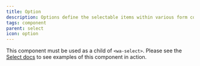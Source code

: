 ```yaml
---
title: Option
description: Options define the selectable items within various form controls such as select.
tags: component
parent: select
icon: option
---
```


This component must be used as a child of `<wa-select>`. Please see the [Select docs](/docs/components/select) to see examples of this component in action.

